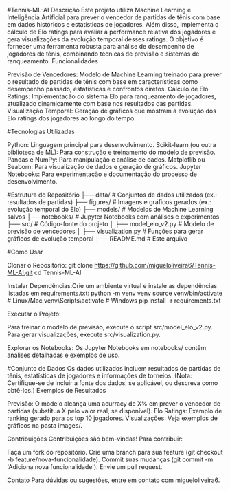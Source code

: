 #Tennis-ML-AI
Descrição
Este projeto utiliza Machine Learning e Inteligência Artificial para prever o vencedor de partidas de tênis com base em dados históricos e estatísticas de jogadores. Além disso, implementa o cálculo de Elo ratings para avaliar a performance relativa dos jogadores e gera visualizações da evolução temporal desses ratings.
O objetivo é fornecer uma ferramenta robusta para análise de desempenho de jogadores de tênis, combinando técnicas de previsão e sistemas de ranqueamento.
Funcionalidades

Previsão de Vencedores: Modelo de Machine Learning treinado para prever o resultado de partidas de tênis com base em características como desempenho passado, estatísticas e confrontos diretos.
Cálculo de Elo Ratings: Implementação do sistema Elo para ranqueamento de jogadores, atualizado dinamicamente com base nos resultados das partidas.
Visualização Temporal: Geração de gráficos que mostram a evolução dos Elo ratings dos jogadores ao longo do tempo.

#Tecnologias Utilizadas

Python: Linguagem principal para desenvolvimento.
Scikit-learn (ou outra biblioteca de ML): Para construção e treinamento do modelo de previsão.
Pandas e NumPy: Para manipulação e análise de dados.
Matplotlib ou Seaborn: Para visualização de dados e geração de gráficos.
Jupyter Notebooks: Para experimentação e documentação do processo de desenvolvimento.

#Estrutura do Repositório
├── data/                   # Conjuntos de dados utilizados (ex.: resultados de partidas)
├── figures/                # Imagens e gráficos gerados (ex.: evolução temporal do Elo)
├── models/                 # Modelos de Machine Learning salvos
├── notebooks/              # Jupyter Notebooks com análises e experimentos
├── src/                    # Código-fonte do projeto
│   ├── model_elo_v2.py # Modelo de previsão de vencedores
│   ├── visualization.py    # Funções para gerar gráficos de evolução temporal
├── README.md               # Este arquivo

#Como Usar

Clonar o Repositório:
git clone https://github.com/migueloliveira6/Tennis-ML-AI.git
cd Tennis-ML-AI


Instalar Dependências:Crie um ambiente virtual e instale as dependências listadas em requirements.txt:
python -m venv venv
source venv/bin/activate  # Linux/Mac
venv\Scripts\activate     # Windows
pip install -r requirements.txt


Executar o Projeto:

Para treinar o modelo de previsão, execute o script src/model_elo_v2.py.
Para gerar visualizações, execute src/visualization.py.


Explorar os Notebooks: Os Jupyter Notebooks em notebooks/ contêm análises detalhadas e exemplos de uso.


#Conjunto de Dados
Os dados utilizados incluem resultados de partidas de tênis, estatísticas de jogadores e informações de torneios. (Nota: Certifique-se de incluir a fonte dos dados, se aplicável, ou descreva como obtê-los.)
Exemplos de Resultados

Previsão: O modelo alcança uma acurracy de X% em prever o vencedor de partidas (substitua X pelo valor real, se disponível).
Elo Ratings: Exemplo de ranking gerado para os top 10 jogadores.
Visualizações: Veja exemplos de gráficos na pasta images/.

Contribuições
Contribuições são bem-vindas! Para contribuir:

Faça um fork do repositório.
Crie uma branch para sua feature (git checkout -b feature/nova-funcionalidade).
Commit suas mudanças (git commit -m 'Adiciona nova funcionalidade').
Envie um pull request.

Contato
Para dúvidas ou sugestões, entre em contato com migueloliveira6.
